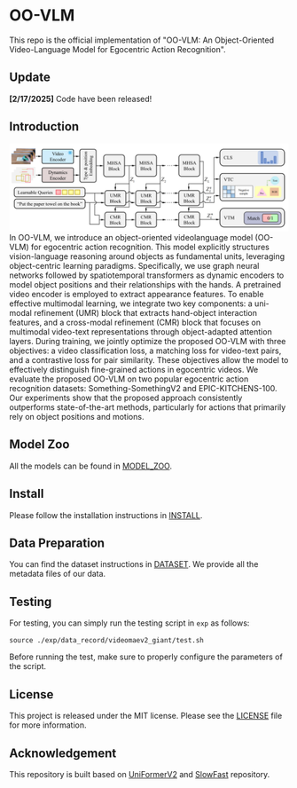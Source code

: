 # OO-VLM

This repo is the official implementation of "OO-VLM: An Object-Oriented Video-Language Model for Egocentric Action Recognition".

## Update

**[2/17/2025]**
Code have been released!

## Introduction

![PWC](Structure.png)
In OO-VLM, we introduce an object-oriented videolanguage model (OO-VLM) for egocentric action recognition.
This model explicitly structures vision-language reasoning around
objects as fundamental units, leveraging object-centric learning
paradigms. Specifically, we use graph neural networks followed
by spatiotemporal transformers as dynamic encoders to model
object positions and their relationships with the hands. A pretrained video encoder is employed to extract appearance features.
To enable effective multimodal learning, we integrate two key
components: a uni-modal refinement (UMR) block that extracts
hand-object interaction features, and a cross-modal refinement
(CMR) block that focuses on multimodal video-text representations through object-adapted attention layers. During training,
we jointly optimize the proposed OO-VLM with three objectives:
a video classification loss, a matching loss for video-text pairs, and
a contrastive loss for pair similarity. These objectives allow the
model to effectively distinguish fine-grained actions in egocentric
videos. We evaluate the proposed OO-VLM on two popular
egocentric action recognition datasets: Something-SomethingV2 and EPIC-KITCHENS-100. Our experiments show that
the proposed approach consistently outperforms state-of-the-art
methods, particularly for actions that primarily rely on object
positions and motions.

## Model Zoo

All the models can be found in [MODEL_ZOO](MODEL_ZOO.md).

## Install

Please follow the installation instructions in [INSTALL](INSTALL.md).

## Data Preparation

You can find the dataset instructions in [DATASET](DATASET.md). We provide all the metadata files of our data.

## Testing

For testing, you can simply run the testing script in `exp` as follows:
```shell
source ./exp/data_record/videomaev2_giant/test.sh
```
Before running the test, make sure to properly configure the parameters of the script.

[//]: # (##  Cite OO-VLM)

[//]: # ()
[//]: # (If you find this repository useful, please use the following BibTeX entry for citation.)

[//]: # ()
[//]: # (```latex)

[//]: # ()
[//]: # (```)

## License

This project is released under the MIT license. Please see the [LICENSE](LICENSE) file for more information.

## Acknowledgement

This repository is built based on [UniFormerV2](https://github.com/OpenGVLab/UniFormerV2) and [SlowFast](https://github.com/facebookresearch/SlowFast) repository.
